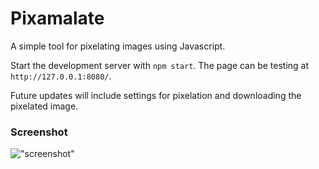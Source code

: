 # Pixamalate

A simple tool for pixelating images using Javascript.

Start the development server with `npm start`. The page can be testing at `http://127.0.0.1:8080/`.

Future updates will include settings for pixelation and downloading the pixelated image.

### Screenshot

!["screenshot"](https://i.imgur.com/BGDpzwm.png "screenshot")
